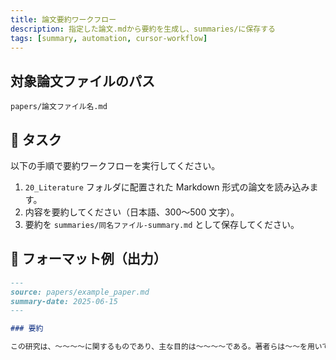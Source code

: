 ```yaml
---
title: 論文要約ワークフロー
description: 指定した論文.mdから要約を生成し、summaries/に保存する
tags: [summary, automation, cursor-workflow]
---
```


## 対象論文ファイルのパス

`papers/論文ファイル名.md`

## 📌 タスク

以下の手順で要約ワークフローを実行してください。

1. `20_Literature` フォルダに配置された Markdown 形式の論文を読み込みます。
2. 内容を要約してください（日本語、300〜500 文字）。
3. 要約を `summaries/同名ファイル-summary.md` として保存してください。

## 🧾 フォーマット例（出力）

```markdown
---
source: papers/example_paper.md
summary-date: 2025-06-15
---

### 要約

この研究は、〜〜〜〜に関するものであり、主な目的は〜〜〜〜である。著者らは〜〜を用いて〜〜を検証し、結果として〜〜を発見した。これは〜〜という意味を持ち、今後の〜〜に影響を与える可能性がある。
```
